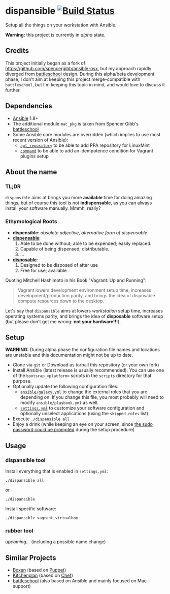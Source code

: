 # dispansible [![Build Status](https://travis-ci.org/gildegoma/dispansible.svg?branch=master)](https://travis-ci.org/gildegoma/dispansible)

Setup all the things on your workstation with Ansible.

**Warning:** this project is currently in *alpha* state.

## Credits

This project initially began as a fork of https://github.com/spencergibb/ansible-osx, but my approach rapidly diverged from [battleschool](https://github.com/spencergibb/battleschool) design. During this alpha/beta development phase, I don't aim at keeping this project merge-compatible with `battleschool`, but I'm keeping this topic in mind, and would love to discuss it further.

## Dependencies

* [Ansible](http://ansible.com) 1.8+
* The additional module `mac_pkg` is taken from Spencer Gibb's [battleschool](https://github.com/spencergibb/battleschool/blob/v0.4.0/share/library/mac_pkg)
* Some Ansible core modules are overridden (which implies to use most recent version of Ansible):
  * [`apt_repository`](https://github.com/ansible/ansible-modules-core/pull/190) to be able to add PPA repository for LinuxMint
  * [`command`](https://github.com/ansible/ansible-modules-core/pull/513) to be able to add an idempotence condition for Vagrant plugins setup

## About the name

### TL;DR

`dispansible` aims at brings you more **available** time for doing amazing things, but of course this tool is not **indispensable**, as you can always install your software manually. Mmmh, really?

### Ethymological Roots

* **dispensible**: *obsolete adjective, alternative form of dispensable*
* **[dispensable](http://en.wiktionary.org/wiki/dispensable)**: 
  1. Able to be done without; able to be expended; easily replaced.
  1. Capable of being dispensed; distributable.
  1. ...
* **[disposable](http://www.thefreedictionary.com/disposable)**:
  1. Designed to be disposed of after use
  1. Free for use; available

Quoting Mitchell Hashimoto in his Book "Vagrant: Up and Running":

> Vagrant lowers development environment setup time, increases development/production parity, and brings the idea of disposable compute resources down to the desktop.

Let's say that `dispansible` aims at lowers *workstation* setup time, increases operating systems parity, and brings the idea of **disposable** software setup (but please don't get me wrong: **not your hardware!!!**).

## Setup

**WARNING:** During alpha phase the configuration file names and locations are unstable and this documentation might not be up to date.

* Clone via `git` or Download as tarball this repository (or your own fork)
* Install Ansible (latest release is usually recommended). You can use one of the `bootsrap_<platform>` scripts in the `scripts` directory for that purpose.
* Optionally update the following configuration files:
  * [`ansible/galaxy.yml`](https://github.com/gildegoma/dispansible/blob/master/ansible/galaxy.yml) to change the external roles that you are depending on. If you change this file, you most probably will need to modify `ansible/playbook.yml` as well.
  * [`settings.yml`](https://github.com/gildegoma/dispansible/blob/master/settings.yml) to customize your software configuration and optionally unselect applications (using the `skipped_roles` list)
* Execute `./dispansible all`
* Enjoy a drink (while keeping an eye on your screen, since [the sudo password could be prompted](https://github.com/gildegoma/dispansible/issues/2) during the setup procedure)

## Usage

### dispansible tool

Install everything that is enabled in `settings.yml`:

```shell
./dispansible all
```

or

```shell
./dispansible
```

Install specific software:

```shell
./dispansible vagrant,virtualbox
```

### rubber tool

*upcoming...* (including a possible name change)

## Similar Projects

* [Boxen](https://boxen.github.com/) (based on [Puppet](http://puppetlabs.com/))
* [Kitchenplan](http://kitchenplan.github.io/kitchenplan/) (based on [Chef](https://www.chef.io/))
* [battleschool](https://github.com/spencergibb/battleschool) (also based on Ansible and mainly focused on Mac support)

